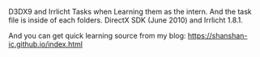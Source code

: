 D3DX9 and Irrlicht Tasks when Learning them as the intern. And the task file is inside of each folders. DirectX SDK (June 2010) and Irrlicht 1.8.1.

And you can get quick learning source from my blog:
https://shanshan-ic.github.io/index.html